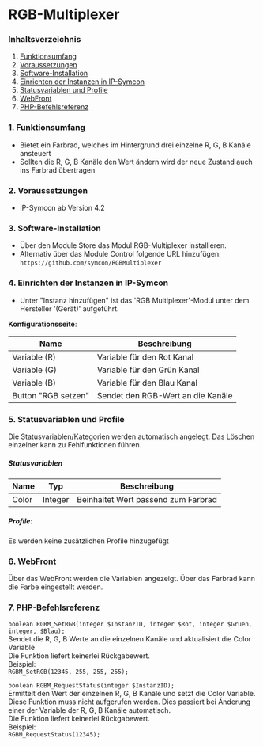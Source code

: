 # RGB-Multiplexer

### Inhaltsverzeichnis

1. [Funktionsumfang](#1-funktionsumfang)
2. [Voraussetzungen](#2-voraussetzungen)
3. [Software-Installation](#3-software-installation)
4. [Einrichten der Instanzen in IP-Symcon](#4-einrichten-der-instanzen-in-ip-symcon)
5. [Statusvariablen und Profile](#5-statusvariablen-und-profile)
6. [WebFront](#6-webfront)
7. [PHP-Befehlsreferenz](#7-php-befehlsreferenz)

### 1. Funktionsumfang

* Bietet ein Farbrad, welches im Hintergrund drei einzelne R, G, B Kanäle ansteuert
* Sollten die R, G, B Kanäle den Wert ändern wird der neue Zustand auch ins Farbrad übertragen

### 2. Voraussetzungen

- IP-Symcon ab Version 4.2

### 3. Software-Installation

* Über den Module Store das Modul RGB-Multiplexer installieren.
* Alternativ über das Module Control folgende URL hinzufügen:
`https://github.com/symcon/RGBMultiplexer`  

### 4. Einrichten der Instanzen in IP-Symcon

- Unter "Instanz hinzufügen" ist das 'RGB Multiplexer'-Modul unter dem Hersteller '(Gerät)' aufgeführt.  

__Konfigurationsseite__:

Name                | Beschreibung
------------------- | ---------------------------------
Variable (R)        | Variable für den Rot Kanal
Variable (G)        | Variable für den Grün Kanal
Variable (B)        | Variable für den Blau Kanal
Button "RGB setzen" | Sendet den RGB-Wert an die Kanäle 


### 5. Statusvariablen und Profile

Die Statusvariablen/Kategorien werden automatisch angelegt. Das Löschen einzelner kann zu Fehlfunktionen führen.

##### Statusvariablen

Name  | Typ     | Beschreibung
----- | ------- | ----------------
Color | Integer | Beinhaltet Wert passend zum Farbrad

##### Profile:

Es werden keine zusätzlichen Profile hinzugefügt

### 6. WebFront

Über das WebFront werden die Variablen angezeigt. Über das Farbrad kann die Farbe eingestellt werden.

### 7. PHP-Befehlsreferenz

`boolean RGBM_SetRGB(integer $InstanzID, integer $Rot, integer $Gruen, integer, $Blau);`  
Sendet die R, G, B Werte an die einzelnen Kanäle und aktualisiert die Color Variable  
Die Funktion liefert keinerlei Rückgabewert.  
Beispiel:  
`RGBM_SetRGB(12345, 255, 255, 255);`

`boolean RGBM_RequestStatus(integer $InstanzID);`  
Ermittelt den Wert der einzelnen R, G, B Kanäle und setzt die Color Variable. Diese Funktion muss nicht aufgerufen werden. Dies passiert bei Änderung einer der Variable der R, G, B Kanäle automatisch.   
Die Funktion liefert keinerlei Rückgabewert.  
Beispiel:  
`RGBM_RequestStatus(12345);`
